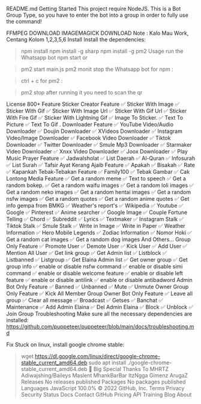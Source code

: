 
README.md
Getting Started
This project require NodeJS.
This is a Bot Group Type, so you have to enter the bot into a group in order to fully use the command!

FFMPEG
DOWNLOAD
IMAGEMAGICK
DOWNLOAD Note : Kalo Mau Work, Centang Kolom 1,2,3,5,6
Install
Install the dependencies:

> npm install
> npm install -g sharp
> npm install -g pm2
Usage
run the Whatsapp bot
> npm start
or

> pm2 start main.js
> pm2 monit
stop the Whatsapp bot
for npm :

> ctrl + c
for pm2 :

> pm2 stop
after running it you need to scan the qr

License
800+ Feature
Sticker Creator	Feature
✅	Sticker With Image
✅	Sticker With Gif
✅	Sticker With Image Url
✅	Sticker With Gif Url
✅	Sticker With Fire Gif
✅	Sticker With Lightning Gif
✅	Image To Sticker.
✅	Text To Picture
✅	Text To Gif
. Downloader	Feature
✅	YouTube Video/Audio Downloader
✅	Doujin Downloader
✅	XVideos Downloader
✅	Instagram Video/Image Downloader
✅	Facebook Video Downloader
✅	Tiktok Downloader
✅	Twitter Downloader
✅	Smule Mp3 Downloader
✅	Starmaker Video Downloader
✅	Xnxx Video Downloader
✅	Joox Downloader
✅	Play Music
Prayer	Feature
✅	Jadwalsholat
✅	List Daerah
✅	Al-Quran
✅	Infosurah
✅	List Surah
✅	Tafsir Ayat
Kerang Ajaib	Feature
✅	Apakah
✅	Bisakah
✅	Rate
✅	Kapankah
Tebak-Tebakan	Feature
✅	Family100
✅	Tebak Gambar
✅	Cak Lontong
Media	Feature
✅	Get a random meme
✅	Text to speech
✅	Get a random bokep.
✅	Get a random waifu images
✅	Get a random loli images
✅	Get a random neko images
✅	Get a random hentai images
✅	Get a random nsfw images
✅	Get a random quotes
✅	Get a random anime quotes
✅	Get info gempa from BMKG
✅	Weather's report's
✅	Wikipedia
✅	Youtube
✅	Google
✅	Pinterest
✅	Anime searcher
✅	Google Image
✅	Couple Fortune Telling
✅	Chord
✅	Subreddit
✅	Lyrics
✅	Textmaker
✅	Instagram Stalk
✅	Tiktok Stalk
✅	Smule Stalk
✅	Write in Image
✅	Write in Paper
✅	Weather Information
✅	Hero Mobile Legends
✅	Zodiac Information
✅	Nomor Hoki
✅	Get a random cat images
✅	Get a random dog images
And	Others...
Group Only	Feature
✅	Promote User
✅	Demote User
✅	Kick User
✅	Add User
✅	Mention All User
✅	Get link group
✅	Get Admin list
✅	Listblock
✅	Listbanned
✅	Listgroup
✅	Get Elaina Admin list
✅	Get owner group
✅	Get group info
✅	enable or disable nsfw command
✅	enable or disable simi command
✅	enable or disable welcome feature
✅	enable or disable left feature
✅	enable or disable antilink
✅	enable or disable antibadword
Admin Bot Only	Feature
✅	Banned
✅	Unbanned
✅	Mute
✅	Unmute
Owner Group Only	Feature
✅	Kick All Member Group
Owner Bot Only	Feature
✅	Leave all group
✅	Clear all message
✅	Broadcast
✅	Getses
✅	Banchat
✅	Maintenance
✅	Add Admin Elaina
✅	Del Admin Elaina
✅	Block
✅	Unblock
✅	Join Group
Troubleshooting
Make sure all the necessary dependencies are installed: https://github.com/puppeteer/puppeteer/blob/main/docs/troubleshooting.md

Fix Stuck on linux, install google chrome stable:

> wget https://dl.google.com/linux/direct/google-chrome-stable_current_amd64.deb
> sudo apt install ./google-chrome-stable_current_amd64.deb
🙏 Big Special Thanks To
MHRTZ
Adiwajshing/Baileys
Maslent
MhankBarBar
ItzNgga
Gimenz
ArugaZ
Releases
No releases published
Packages
No packages published
Languages
JavaScript
100.0%
© 2022 GitHub, Inc.
Terms
Privacy
Security
Status
Docs
Contact GitHub
Pricing
API
Training
Blog
About
